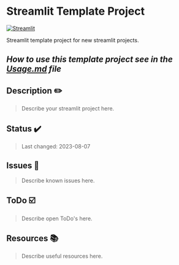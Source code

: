 # Streamlit Template Project

[![Streamlit](https://img.shields.io/badge/Go%20To-Streamlit%20Cloud-red?logo=streamlit)](https://streamlit.io/)

Streamlit template project for new streamlit projects.

## *How to use this template project see in the [Usage.md](Usage.md) file*

## Description ✏️

> Describe your streamlit project here.

## Status ✔️

> Last changed: 2023-08-07

## Issues 🚩

> Describe known issues here.

## ToDo ☑️

> Describe open ToDo's here.

## Resources 📚

> Describe useful resources here.
